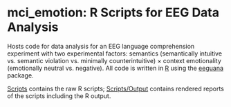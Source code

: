 # mci_emotion: R Scripts for EEG Data Analysis

Hosts code for data analysis for an EEG language comprehension experiment with two experimental factors: semantics (semantically intuitive vs. semantic violation vs. minimally counterintuitive) × context emotionality (emotionally neutral vs. negative). All code is written in [R](https://www.r-project.org) using the [eeguana](https://github.com/bnicenboim/eeguana) package.

[Scripts](Scripts) contains the raw R scripts; [Scripts/Output](Scripts/Output) contains rendered reports of the scripts including the R output.

